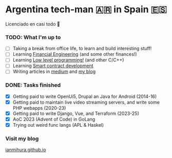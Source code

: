 # Argentina tech-man 🇦🇷 in Spain 🇪🇸

Licenciado en casi todo 🥸

### TODO: What I'm up to

- [ ] Taking a break from office life, to learn and build interesting stuff!
- [ ] Learning [Financial Engineering](https://www.coursera.org/specializations/financialengineering) (and some other finances!)
- [ ] Learning [Low level programming!](https://www.computerenhance.com/) (and other C/C++)
- [ ] Learning [Smart contract development](https://www.youtube.com/watch?v=Y3WMkl0AFJk)
- [ ] Writing articles in [medium](https://medium.com/@mihura.ian) and [my blog](ianmihura.github.io)

### DONE: Tasks finished

- [x] Getting paid to write OpenUi5, Drupal an Java for Android (2014-16)
- [x] Getting paid to maintain live video streaming servers, and write some PHP webapps (2020-23)
- [x] Getting paid to write Django, Vue, and Terraform (2023-25)
- [x] AoC 2023 (Advent of Code) in GoLang
- [x] Trying out weird func langs (APL & Haskel)

### Visit my blog

[ianmihura.github.io](https://ianmihura.github.io)
